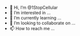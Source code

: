 - 👋 Hi, I’m @1StopCellular
- 👀 I’m interested in ...
- 🌱 I’m currently learning ...
- 💞️ I’m looking to collaborate on ...
- 📫 How to reach me ...

<!---
1StopCellular/1StopCellular is a ✨ special ✨ repository because its `README.md` (this file) appears on your GitHub profile.
You can click the Preview link to take a look at your changes.
--->
